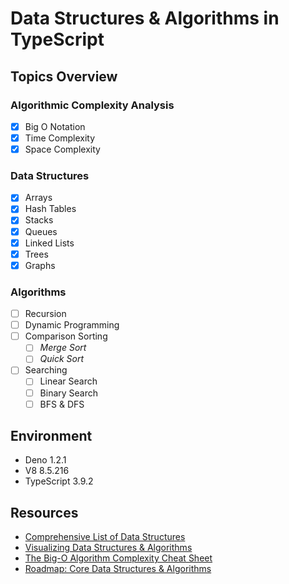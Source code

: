 # Data Structures & Algorithms in TypeScript

## Topics Overview

### Algorithmic Complexity Analysis
- [X] Big O Notation
- [X] Time Complexity
- [X] Space Complexity

### Data Structures
- [X] Arrays
- [X] Hash Tables
- [X] Stacks
- [X] Queues
- [X] Linked Lists
- [X] Trees
- [X] Graphs

### Algorithms
- [ ] Recursion
- [ ] Dynamic Programming
- [ ] Comparison Sorting
  - [ ] *Merge Sort*
  - [ ] *Quick Sort*
- [ ] Searching
  - [ ] Linear Search
  - [ ] Binary Search
  - [ ] BFS & DFS

## Environment
- Deno 1.2.1
- V8 8.5.216
- TypeScript 3.9.2

## Resources
- [Comprehensive List of Data Structures](https://en.wikipedia.org/wiki/List_of_data_structures "Wikipedia: DS List")
- [Visualizing Data Structures & Algorithms](https://visualgo.net/en)
- [The Big-O Algorithm Complexity Cheat Sheet](https://www.bigocheatsheet.com/ "Big O Cheat Sheet")
- [Roadmap: Core Data Structures & Algorithms](https://coggle.it/diagram/W5E5tqYlrXvFJPsq/t/master-the-interview-click-here-for-course-link "Course and Mindmap by Andrei Neagoie")
